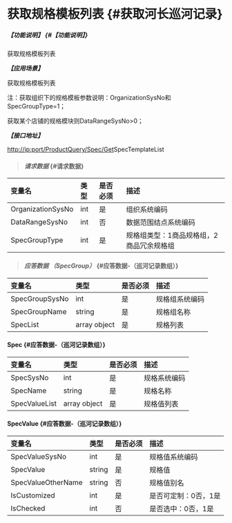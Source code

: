 # 获取规格模板列表 {#获取河长巡河记录}

##### _【功能说明】_ {#【功能说明】}

获取规格模板列表

_**【应用场景】**_

获取规格模板列表

注：获取组织下的规格模板参数说明：OrganizationSysNo和SpecGroupType=1；

获取某个店铺的规格模块则DataRangeSysNo&gt;0；

_**【接口地址】**_

[http://ip:port/ProductQuery/Spec/Get](http://ip:port/HMQuery/PatrolRiver/GetPatrolRivers)SpecTemplateList

> #### _请求数据_ {#请求数据}

| 变量名 | 类型 | 是否必须 | 描述 |
| :--- | :--- | :--- | :--- |
| OrganizationSysNo | int | 是 | 组织系统编码 |
| DataRangeSysNo | int | 否 | 数据范围结点系统编码 |
| SpecGroupType | int | 是 | 规格组类型：1商品规格组，2商品冗余规格组 |

> #### _应答数据 （SpecGroup）_ {#应答数据-（巡河记录数组）}

| 变量名 | 类型 | 是否必须 | 描述 |
| :--- | :--- | :--- | :--- |
| SpecGroupSysNo | int | 是 | 规格组系统编码 |
| SpecGroupName | string | 是 | 规格组名称 |
| SpecList | array object | 是 | 规格列表 |

#### Spec {#应答数据-（巡河记录数组）}

| 变量名 | 类型 | 是否必须 | 描述 |
| :--- | :--- | :--- | :--- |
| SpecSysNo | int | 是 | 规格系统编码 |
| SpecName | string | 是 | 规格名称 |
| SpecValueList | array object | 是 | 规格值列表 |

#### SpecValue {#应答数据-（巡河记录数组）}

| 变量名 | 类型 | 是否必须 | 描述 |
| :--- | :--- | :--- | :--- |
| SpecValueSysNo | int | 是 | 规格值系统编码 |
| SpecValue | string | 是 | 规格值 |
| SpecValueOtherName | string | 否 | 规格值别名 |
| IsCustomized | int | 是 | 是否可定制：0否，1是 |
| IsChecked | int | 否 | 是否选中：0否，1是 |



